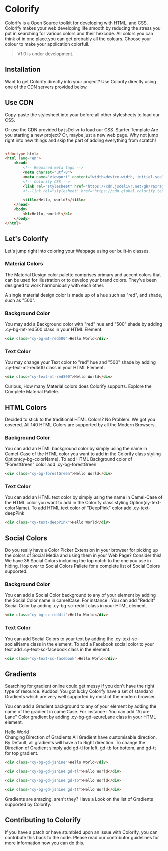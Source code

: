 # Colorify
Colorify is a Open Source toolkit for developing with HTML, and CSS. Colorify makes your web developing life smooth by reducing the stress you put in searching for various colors and their hexcode. All colors you can think of in one place.you can get probably all the colours. Choose your colour to make your application colorfull.

> V1.0 is under development.

## Installation
Want to get Colorify directly into your project? Use Colorify directly using one of the CDN servers provided below.

## Use CDN
Copy-paste the stylesheet into your before all other stylesheets to load our CSS.

<link rel="stylesheet" href="https://cdn.global.colorify.tech/src/minified/colorify.min.css">
Or use the CDN provided by jsDelivr to load our CSS.

<link rel="stylesheet" href="https://cdn.jsdelivr.net/gh/raxraj/colorify/src/minified/colorify.min.css">
Starter Template
Are you starting a new project? Or, maybe just a new web page. Why not jump right into new things and skip the part of adding everything from scratch!

```html

<!doctype html>
<html lang="en">
	<head>
		<!-- Required meta tags -->
		<meta charset="utf-8">
		<meta name="viewport" content="width=device-width, initial-scale=1, shrink-to-fit=no">
		<!-- Colorify CSS -->
		<link rel="stylesheet" href="https://cdn.jsdelivr.net/gh/raxraj/colorify/src/minified/colorify.min.css">
		<!--link rel="stylesheet" href="https://cdn.global.colorify.tech/src/minified/colorify.min.css"-->

		<title>Hello, world!</title>
	</head>
	<body>
		<h1>Hello, world!</h1>
	</body>
</html>
```


## Let's Colorify
Let's jump right into coloring your Webpage using our built-in classes.

### Material Colors
The Material Design color palette comprises primary and accent colors that can be used for illustration or to develop your brand colors. They’ve been designed to work harmoniously with each other.

A single material design color is made up of a hue such as "red", and shade, such as "500".

### Background Color
You may add a Background color with "red" hue and "500" shade by adding .cy-bg-mt-red500 class in your HTML Element.
```html
<div class="cy-bg-mt-red500">Hello World</div>
```
### Text Color
You may change your Text color to "red" hue and "500" shade by adding .cy-text-mt-red500 class in your HTML Element.
```html
<div class="cy-text-mt-red500">Hello World</div>
```
Curious, How many Material colors does Colorify supports. Explore the Complete Material Pallete.

## HTML Colors
Decided to stick to the traditional HTML Colors? No Problem. We got you covered. All 140 HTML Colors are supported by all the Modern Browsers.

### Background Color
You can add an HTML background color by simply using the name in Camel-Case of the HTML color you want to add in the Colorify class styling Option(cy-bg-colorName). To add HTML Background color of "ForestGreen" color add .cy-bg-forestGreen
```html
<div class="cy-bg-forestGreen">Hello World</div>
```
### Text Color
You can add an HTML text color by simply using the name in Camel-Case of the HTML color you want to add in the Colorify class styling Option(cy-text-colorName). To add HTML text color of "DeepPink" color add .cy-text-deepPink
```html
<div class="cy-text-deepPink">Hello World</div>
```
## Social Colors
Do you really have a Color Picker Extension in your browser for picking up the colors of Social Media and using them in your Web Page? Consider this! We have 36 Social Colors including the top notch to the one you use in hiding. Hop over to Social Colors Pallete for a complete list of Social Colors supported.

### Background Color
You can add a Social Color background to any of your element by adding the Social Color name in camelCase. For instance : You can add "Reddit" Social Color by adding .cy-bg-sc-reddit class in your HTML element.
```html
<div class="cy-bg-sc-reddit">Hello World</div>
```
### Text Color
You can add Social Colors to your text by adding the .cy-text-sc-socialName class in the element. To add a Facebook social color to your text add .cy-text-sc-facebook class in the element.
```html
<div class="cy-text-sc-facebook">Hello World</div>
```
## Gradients
Searching for gradient online could get messy if you don't have the right type of resource. Kuddos! You got lucky Colorify have a set of standard Gradients which are very well supported by most of the modern browser.

You can add a Gradient background to any of your element by adding the name of the gradient in camelCase. For instance : You can add "Azure Lane" Color gradient by adding .cy-bg-gd-azureLane class in your HTML element.

<div class="cy-bg-gd-azureLane">Hello World</div>
Changing Direction of Gradients
All Gradient have customisable direction. By Default, all gradients will have a to Right direction. To change the Direction of Gradient simply add gd-tl for left, gd-tb for bottom, and gd-tt for top gradient.

```html
<div class="cy-bg-gd-jshine">Hello World</div>

<div class="cy-bg-gd-jshine gd-tl">Hello World</div>

<div class="cy-bg-gd-jshine gd-tb">Hello World</div>

<div class="cy-bg-gd-jshine gd-tt">Hello World</div>
```

Gradients are amazing, aren't they? Have a Look on the list of Gradients supported by Colorify.

## Contributing to Colorify
If you have a patch or have stumbled upon an issue with Colorify, you can contribute this back to the code. Please read our contributor guidelines for more information how you can do this.
